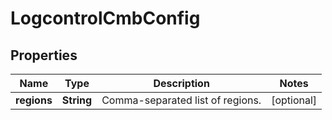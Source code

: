 

# LogcontrolCmbConfig


## Properties

| Name | Type | Description | Notes |
|------------ | ------------- | ------------- | -------------|
|**regions** | **String** | Comma-separated list of regions. |  [optional] |



